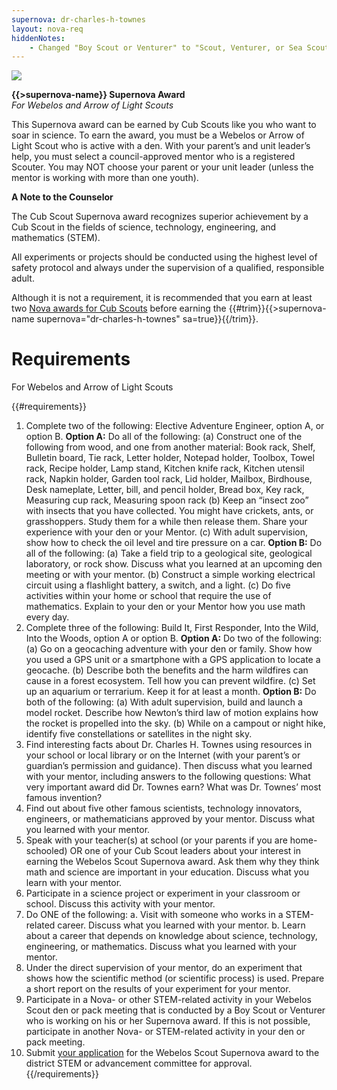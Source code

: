 ```yaml
---
supernova: dr-charles-h-townes
layout: nova-req
hiddenNotes:
    - Changed "Boy Scout or Venturer" to "Scout, Venturer, or Sea Scout"
---
```


<div class="D(f) Jc(sb) Fxd(rr) Fxd(c)--s">
<div class="W(175px) Ta(c) Fxs(0) Mx(a)--s"><img src="{{supernova}}-award.jpg" class="W(100%) Mx(a) H(a)"></div>
<div>

**{{>supernova-name}} Supernova Award**<br />*For Webelos and Arrow of Light Scouts*

This Supernova award can be earned by Cub Scouts like you who want to soar in science. To earn the award, you must be a Webelos or Arrow of Light Scout who is active with a den. With your parent’s and unit leader’s help, you must select a council-approved mentor who is a registered Scouter. You may NOT choose your parent or your unit leader (unless the mentor is working with more than one youth).

**A Note to the Counselor**

The Cub Scout Supernova award recognizes superior achievement by a Cub Scout in the fields of science, technology, engineering, and mathematics (STEM).

All experiments or projects should be conducted using the highest level of safety protocol and always under the supervision of a qualified, responsible adult.

Although it is not a requirement, it is recommended that you earn at least two [Nova awards for Cub Scouts](../../cub-scouts/) before earning the {{#trim}}{{>supernova-name supernova="dr-charles-h-townes" sa=true}}{{/trim}}.

</div></div>

# Requirements

For Webelos and Arrow of Light Scouts

{{#requirements}}
1. Complete two of the following: Elective Adventure Engineer, option A, or option B.
    **Option A:** Do all of the following:
        (a) Construct one of the following from wood, and one from another material: Book rack, Shelf, Bulletin board, Tie rack, Letter holder, Notepad holder, Toolbox, Towel rack, Recipe holder, Lamp stand, Kitchen knife rack, Kitchen utensil rack, Napkin holder, Garden tool rack, Lid holder, Mailbox, Birdhouse, Desk nameplate, Letter, bill, and pencil holder, Bread box, Key rack, Measuring cup rack, Measuring spoon rack
        (b) Keep an “insect zoo” with insects that you have collected.  You might have crickets, ants, or grasshoppers. Study them for a while then release them. Share your experience with your den or your Mentor.
        (c) With adult supervision, show how to check the oil level and tire pressure on a car.
    **Option B:** Do all of the following:
        (a) Take a field trip to a geological site, geological laboratory, or rock show. Discuss what you learned at an upcoming den meeting or with your mentor.
        (b) Construct a simple working electrical circuit using a flashlight battery, a switch, and a light.
        (c) Do five activities within your home or school that require the use of mathematics. Explain to your den or your Mentor how you use math every day.
2. Complete three of the following: Build It, First Responder, Into the Wild, Into the Woods, option A or
option B.
    **Option A:** Do two of the following:
        (a) Go on a geocaching adventure with your den or family. Show how you used a GPS unit or a smartphone with a GPS application to locate a geocache.
        (b) Describe both the benefits and the harm wildfires can cause in a forest ecosystem. Tell how you can prevent wildfire.
        (c) Set up an aquarium or terrarium. Keep it for at least a month.
    **Option B:** Do both of the following:
        (a) With adult supervision, build and launch a model rocket.  Describe how Newton’s third law of motion explains how the rocket is propelled into the sky.
        (b) While on a campout or night hike, identify five constellations or satellites in the night sky.
3. Find interesting facts about Dr. Charles H. Townes using resources in your school or local library or on the Internet (with your parent’s or guardian’s permission and guidance). Then discuss what you learned with your mentor, including answers to the following questions: What very important award did Dr.  Townes earn? What was Dr. Townes’ most famous invention?
4. Find out about five other famous scientists, technology innovators, engineers, or mathematicians approved by your mentor. Discuss what you learned with your mentor.
5. Speak with your teacher(s) at school (or your parents if you are home-schooled) OR one of your Cub Scout leaders about your interest in earning the Webelos Scout Supernova award. Ask them why they think math and science are important in your education. Discuss what you learn with your mentor.
6. Participate in a science project or experiment in your classroom or school. Discuss this activity with your mentor.
7. Do ONE of the following:
    a. Visit with someone who works in a STEM-related career. Discuss what you learned with your mentor.
    b. Learn about a career that depends on knowledge about science, technology, engineering, or mathematics. Discuss what you learned with your mentor.
8. Under the direct supervision of your mentor, do an experiment that shows how the scientific method (or scientific process) is used. Prepare a short report on the results of your experiment for your mentor.
9. Participate in a Nova- or other STEM-related activity in your Webelos Scout den or pack meeting that is conducted by a Boy Scout or Venturer who is working on his or her Supernova award. If this is not possible, participate in another Nova- or STEM-related activity in your den or pack meeting.
10. Submit [your application](../award-application.pdf) for the Webelos Scout Supernova award to the district STEM or advancement committee for approval.
{{/requirements}}
